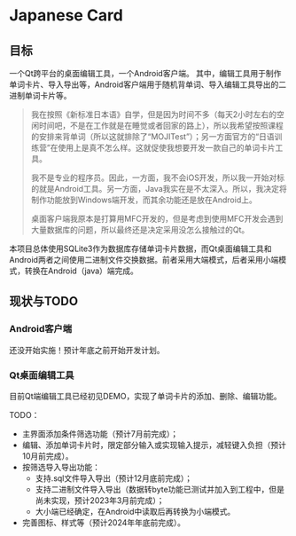 # Japanese Card

## 目标

一个Qt跨平台的桌面编辑工具，一个Android客户端。
其中，编辑工具用于制作单词卡片、导入导出等，Android客户端用于随机背单词、导入编辑工具导出的二进制单词卡片等。

> 我在按照《新标准日本语》自学，但是因为时间不多（每天2小时左右的空闲时间吧，不是在工作就是在睡觉或者回家的路上），所以我希望按照课程的安排来背单词（所以这就排除了“MOJITest”）；另一方面官方的“日语训练营”在使用上是真不怎么样。这就促使我想要开发一款自己的单词卡片工具。
>
> 我不是专业的程序员。因此，一方面，我不会iOS开发，所以我一开始对标的就是Android工具。另一方面，Java我实在是不太深入。所以，我决定将制作功能放到Windows端开发，而其余功能还是放在Android上。
> 
> 桌面客户端我原本是打算用MFC开发的，但是考虑到使用MFC开发会遇到大量数据库的问题，所以最终还是决定采用没怎么接触过的Qt。
> 

本项目总体使用SQLite3作为数据库存储单词卡片数据，而Qt桌面编辑工具和Android两者之间使用二进制文件交换数据。前者采用大端模式，后者采用小端模式，转换在Android（java）端完成。

## 现状与TODO

### Android客户端

还没开始实施！预计年底之前开始开发计划。

### Qt桌面编辑工具

目前Qt端编辑工具已经初见DEMO，实现了单词卡片的添加、删除、编辑功能。

TODO：
+ 主界面添加条件筛选功能（预计7月前完成）；
+ 编辑、添加单词卡片时，限定部分输入或实现输入提示，减轻键入负担（预计10月前完成）。
+ 按筛选导入导出功能：
  + 支持.sql文件导入导出（预计12月底前完成）；
  + 支持二进制文件导入导出（数据转byte功能已测试并加入到工程中，但是尚未实现，预计2023年3月前完成）；
  + 大小端已经确定，在Android中读取后再转换为小端模式。
+ 完善图标、样式等（预计2024年年底前完成）。